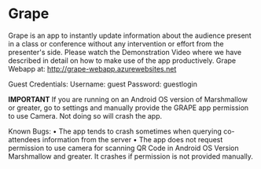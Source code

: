 # Grape

Grape is an app to instantly update information about the audience present in a class or conference without any intervention or effort from the presenter's side.
Please watch the Demonstration Video where we have described in detail on how to make use of the app productively.
Grape Webapp at:
http://grape-webapp.azurewebsites.net

Guest Credentials:
Username: guest
Password: guestlogin

**IMPORTANT**
If you are running on an Android OS version of Marshmallow or greater, go to settings and manually provide the GRAPE app permission to use Camera. Not doing so will crash the app. 



Known Bugs:
•	The app tends to crash sometimes when querying co-attendees information from the server
•	The app does not request permission to use camera for scanning QR Code in Android OS Version Marshmallow and greater. It crashes if permission is not provided manually.
